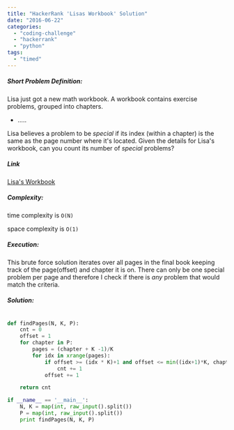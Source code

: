 ```yaml
---
title: "HackerRank 'Lisas Workbook' Solution"
date: "2016-06-22"
categories: 
  - "coding-challenge"
  - "hackerrank"
  - "python"
tags: 
  - "timed"
---
```


##### Short Problem Definition:

Lisa just got a new math workbook. A workbook contains exercise problems, grouped into chapters.

- .....

Lisa believes a problem to be _special_ if its index (within a chapter) is the same as the page number where it's located. Given the details for Lisa's workbook, can you count its number of _special_ problems?

##### Link

[Lisa's Workbook](https://www.hackerrank.com/challenges/bear-and-workbook)

##### Complexity:

time complexity is `O(N)`

space complexity is `O(1)`

##### Execution:

This brute force solution iterates over all pages in the final book keeping track of the page(offset) and chapter it is on. There can only be one special problem per page and therefore I check if there is _any_ problem that would match the criteria.

##### Solution:

```python

def findPages(N, K, P):
    cnt = 0
    offset = 1
    for chapter in P:
        pages = (chapter + K -1)/K
        for idx in xrange(pages):
            if offset >= (idx * K)+1 and offset <= min((idx+1)*K, chapter):
                cnt += 1
            offset += 1

    return cnt

if __name__ == '__main__':
    N, K = map(int, raw_input().split())
    P = map(int, raw_input().split())
    print findPages(N, K, P)
```
